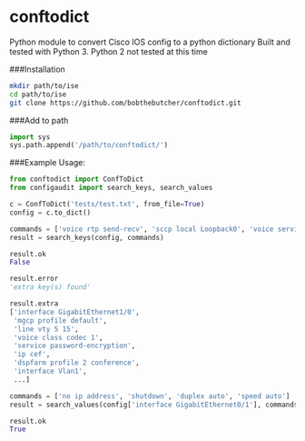 # conftodict
Python module to convert Cisco IOS config to a python dictionary
Built and tested with Python 3. Python 2 not tested at this time

###Installation
```bash
mkdir path/to/ise
cd path/to/ise
git clone https://github.com/bobthebutcher/conftodict.git
```

###Add to path
```python
import sys
sys.path.append('/path/to/conftodict/')
```

###Example Usage:
```python
from conftodict import ConfToDict
from configaudit import search_keys, search_values

c = ConfToDict('tests/test.txt', from_file=True)
config = c.to_dict()

commands = ['voice rtp send-recv', 'sccp local Loopback0', 'voice service voip']
result = search_keys(config, commands)

result.ok
False

result.error
'extra key(s) found'

result.extra
['interface GigabitEthernet1/0',
 'mgcp profile default',
 'line vty 5 15',
 'voice class codec 1',
 'service password-encryption',
 'ip cef',
 'dspfarm profile 2 conference',
 'interface Vlan1',
 ...]

commands = ['no ip address', 'shutdown', 'duplex auto', 'speed auto']
result = search_values(config['interface GigabitEthernet0/1'], commands)

result.ok
True
```
